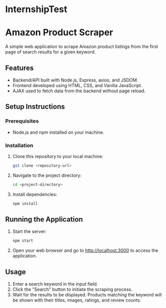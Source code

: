 # InternshipTest

# Amazon Product Scraper

A simple web application to scrape Amazon product listings from the first page of search results for a given keyword.

## Features

- Backend/API built with Node.js, Express, axios, and JSDOM.
- Frontend developed using HTML, CSS, and Vanilla JavaScript.
- AJAX used to fetch data from the backend without page reload.

## Setup Instructions

### Prerequisites

- Node.js and npm installed on your machine.

### Installation

1. Clone this repository to your local machine:
  
    ```bash
    git clone <repository-url>

2. Navigate to the project directory:

    ```bash
    cd <project-directory>

3. Install dependencies:
   
    ```bash
    npm install

## Running the Application

1. Start the server:

    ```bash
    npm start

2. Open your web browser and go to [http://localhost:3000](http://localhost:3000) to access the application.

## Usage

1. Enter a search keyword in the input field.
2. Click the "Search" button to initiate the scraping process.
3. Wait for the results to be displayed. Products matching the keyword will be shown with their titles, images, ratings, and review counts.
